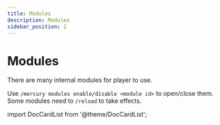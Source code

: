 ```yaml
---
title: Modules
description: Modules
sidebar_position: 2
---
```


# Modules

There are many internal modules for player to use.

Use `/mercury modules enable/disable <module id>` to open/close them.
Some modules need to `/reload` to take effects.

import DocCardList from '@theme/DocCardList';

<DocCardList />